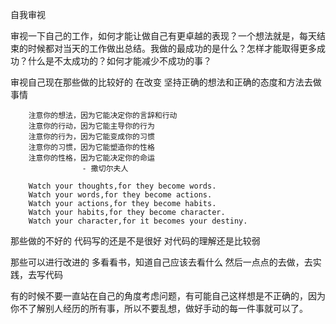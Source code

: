 自我审视

审视一下自己的工作，如何才能让做自己有更卓越的表现？一个想法就是，每天结束的时候都对当天的工作做出总结。我做的最成功的是什么？怎样才能取得更多成功？什么是不太成功的？如何才能减少不成功的事？

审视自己现在那些做的比较好的
	    在改变
	    坚持正确的想法和正确的态度和方法去做事情
	    
  	    注意你的想法，因为它能决定你的言辞和行动
	    注意你的行动，因为它能主导你的行为
	    注意你的行为，因为它能变成你的习惯
	    注意你的习惯，因为它能塑造你的性格
	    注意你的性格，因为它能决定你的命运
					- 撒切尔夫人

	    Watch your thoughts,for they become words.
	    Watch your words,for they become actions.
	    Watch your actions,for they become habits.
	    Watch your habits,for they become character.
	    Watch your character,for it becomes your destiny.
		
那些做的不好的
	代码写的还是不是很好
	对代码的理解还是比较弱

那些可以进行改进的
	多看看书，知道自己应该去看什么
	然后一点点的去做，去实践，去写代码	

有的时候不要一直站在自己的角度考虑问题，有可能自己这样想是不正确的，因为你不了解别人经历的所有事，所以不要乱想，做好手动的每一件事就可以了。